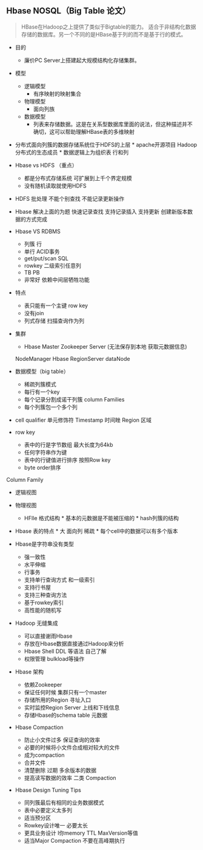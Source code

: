 ## Hbase NOSQL（Big Table 论文）

> HBase在Hadoop之上提供了类似于Bigtable的能力。
适合于非结构化数据存储的数据库。另一个不同的是HBase基于列的而不是基于行的模式。

* 目的
	* 廉价PC Server上搭建起大规模结构化存储集群。

* 模型
	* 逻辑模型
		* 有序映射的映射集合
	* 物理模型
		* 面向列族
	* 数据模型
		 * 列表来存储数据。这是在关系型数据库里面的说法，但这种描述并不确切，这可以帮助理解HBase表的多维映射


* 分布式面向列簇的数据存储系统位于HDFS的上层
		  * apache开源项目 Hadoop分布式的生态成员
		  * 数据逻辑上为组织表 行和列

* Hbase vs HDFS （重点）
	* 都是分布式存储系统 可扩展到上千个界定规模
	* 没有随机读取就使用HDFS 


* HDFS 批处理
		不能个别查找 不能记录更新操作

* Hbase
		解决上面的为题
			快速记录查找
			支持记录插入
			支持更新
		创建新版本数据的方式完成

*  Hbase VS RDBMS
	* 列簇      行
	* 单行      ACID事务
	* get/put/scan SQL
	* rowkey    二级索引任意列	 
	* TB 		   PB
	* 非常好	 依赖中间层牺牲功能

* 特点
	* 表只能有一个主键 row key
	* 没有join
	* 列式存储 扫描查询作为列

* 集群
	* Hbase Master   Zookeeper Server (无法保存到本地 获取元数据信息)

	
	NodeManager 
	Hbase RegionServer 
	dataNode 

* 数据模型（big table）
	* 稀疏列簇模式
	* 每行有一个key 
	* 每个记录分割成诺干列簇 column Families 
	* 每个列簇包一个多个列

* cell qualifier 单元修饰符
	Timestamp 时间睉
	Region 区域 

* row key
	* 表中的行是字节数组 最大长度为64kb
	* 任何字符串作为键
	* 表中的行键值进行排序 按照Row key
	* byte order排序

Column Family

* 逻辑视图 
* 物理视图
	
  * HFIle 格式结构
		* 基本的元数据是不能被压缩的
		* hash列簇的结构

* Hbase 表的特点
	   * 大 面向列 稀疏 
	   * 每个cell中的数据可以有多个版本 
* Hbase是字符串没有类型
	* 强一致性
	* 水平伸缩
	* 行事务
	* 支持单行查询方式 和一级索引
	* 支持行书屋
	* 支持三种查询方法
	* 基于rowkey索引
	* 高性能的随机写
* Hadoop 无缝集成
	* 可以直接谢雨Hbase
	* 存放在Hbase数据直接通过Hadoop来分析
  * Hbase Shell DDL 等语法 自己了解
  * 权限管理 bulkload等操作


* Hbase 架构
	* 依赖Zookeeper
	* 保证任何时候 集群只有一个master
	* 存储所用的Region 寻址入口
	* 实时监控Region Server 上线和下线信息
	* 存储Hbase的schema table 元数据

* Hbase Compaction 
	* 防止小文件过多 保证查询的效率
	* 必要的时候将小文件合成相对较大的文件
	* 成为compaction
	* 合并文件
	* 清楚删除 过期 多余版本的数据
	* 提高读写数据的效率
		二类 Compaction

* Hbase Design Tuning Tips 
	* 同列簇最后有相同的业务数据模式
	* 表中必要定义太多列
	* 适当预分区
	* Rowkey设计唯一 必要太长
	* 更具业务设计 I你memory TTL MaxVersion等值
	* 适当Major Compaction 不要在高峰期执行

